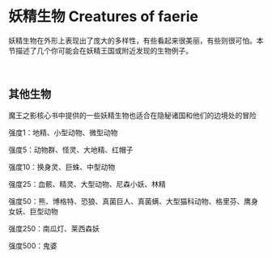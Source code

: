 # 妖精生物 Creatures of faerie

妖精生物在外形上表现出了庞大的多样性，有些看起来很美丽，有些则很可怕。本节描述了几个你可能会在妖精王国或附近发现的生物例子。

 

## 其他生物

魔王之影核心书中提供的一些妖精生物也适合在隐秘诸国和他们的边境处的冒险

强度1：地精、小型动物、微型动物

强度5：动物群、怪灵、大地精、红帽子

强度10：换身灵、巨蛛、中型动物

强度25：血骸、精灵、大型动物、尼森小妖、林精

强度50：熊、博格特、恐狼、真菌巨人、真菌螨、大型猫科动物、格里芬、鹰身女妖、巨型动物

强度250：南瓜灯、莱西森妖

强度500：鬼婆

